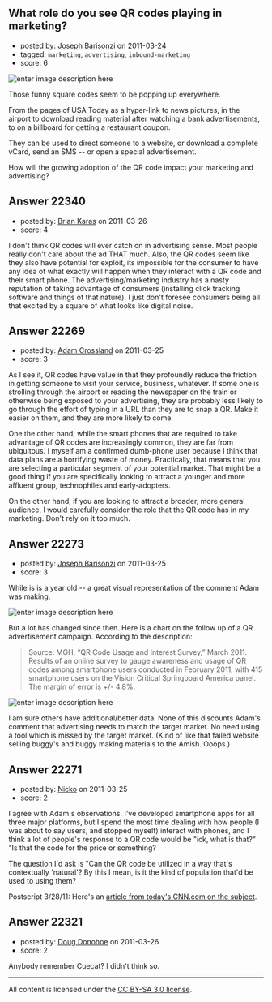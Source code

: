 ## What role do you see QR codes playing in marketing?

- posted by: [Joseph Barisonzi](https://stackexchange.com/users/-1/8791-joseph-barisonzi) on 2011-03-24
- tagged: `marketing`, `advertising`, `inbound-marketing`
- score: 6

![enter image description here][1]

Those funny square codes seem to be popping up everywhere. 

From the pages of USA Today as a hyper-link to news pictures, in the airport to download reading material after watching a bank advertisements, to on a billboard for getting a restaurant coupon.

They can be used to direct someone to a website, or download a complete vCard, send an SMS -- or open a special advertisement. 


How will the growing adoption of the QR code impact your marketing and advertising?


  [1]: http://i.stack.imgur.com/5kJ3N.png


## Answer 22340

- posted by: [Brian Karas](https://stackexchange.com/users/-1/8465-brian-karas) on 2011-03-26
- score: 4

I don't think QR codes will ever catch on in advertising sense. Most people really don't care about the ad THAT much.  Also, the QR codes seem like they also have potential for exploit, its impossible for the consumer to have any idea of what exactly will happen when they interact with a QR code and their smart phone. The advertising/marketing industry has a nasty reputation of taking advantage of consumers (installing click tracking software and things of that nature). I just don't foresee consumers being all that excited by a square of what looks like digital noise. 


## Answer 22269

- posted by: [Adam Crossland](https://stackexchange.com/users/-1/8896-adam-crossland) on 2011-03-25
- score: 3

As I see it, QR codes have value in that they profoundly reduce the friction in getting someone to visit your service, business, whatever. If some one is strolling through the airport or reading the newspaper on the train or otherwise being exposed to your advertising, they are probably less likely to go through the effort of typing in a URL than they are to snap a QR. Make it easier on them, and they are more likely to come.

One the other hand, while the smart phones that are required to take advantage of QR codes are increasingly common, they are far from ubiquitous. I myself am a confirmed dumb-phone user because I think that data plans are a horrifying waste of money. Practically, that means that you are selecting a particular segment of your potential market. That might be a good thing if you are specifically looking to attract a younger and more affluent group, technophiles and early-adopters.

On the other hand, if you are looking to attract a broader, more general audience, I would carefully consider the role that the QR code has in my marketing. Don't rely on it too much.


## Answer 22273

- posted by: [Joseph Barisonzi](https://stackexchange.com/users/-1/8791-joseph-barisonzi) on 2011-03-25
- score: 3

<p>While is is a year old -- a great visual representation of the comment Adam was making. </p>

<p><img src="http://i.stack.imgur.com/0P9zK.png" alt="enter image description here"></p>

<p>But a lot has changed since then. Here is a chart on the follow up of a QR advertisement campaign. According to the description:</p>

<blockquote>
  <p>Source: MGH, “QR Code Usage and
  Interest Survey,” March 2011. Results
  of an online survey to gauge awareness
  and usage of QR codes among smartphone
  users conducted in February 2011, with
  415 smartphone users on the Vision
  Critical Springboard America panel.
  The margin of error is +/- 4.8%.</p>
</blockquote>

<p><img src="http://i.stack.imgur.com/JbZwN.gif" alt="enter image description here"></p>

<p>I am sure others have additional/better data. None of this discounts Adam's comment that advertising needs to match  the target market. No need using a tool which is missed by the target market. (Kind of like that failed website selling buggy's and buggy making materials to the Amish. Ooops.)</p>



## Answer 22271

- posted by: [Nicko](https://stackexchange.com/users/-1/7870-nicko) on 2011-03-25
- score: 2

<p>I agree with Adam's observations.  I've developed smartphone apps for all three major platforms, but I spend the most time dealing with how people (I was about to say users, and stopped myself) interact with phones, and I think a lot of people's response to a QR code would be "ick, what is that?"  "Is that the code for the price or something?</p>

<p>The question I'd ask is "Can the QR code be utilized in a way that's contextually 'natural'? By this I mean, is it the kind of population that'd be used to using them?</p>

<p>Postscript 3/28/11:
Here's an <a href="http://www.cnn.com/2011/TECH/mobile/03/28/qr.codes.marketing/index.html" rel="nofollow">article from today's CNN.com on the subject</a>.</p>



## Answer 22321

- posted by: [Doug Donohoe](https://stackexchange.com/users/-1/8906-doug-donohoe) on 2011-03-26
- score: 2

Anybody remember Cuecat?  I didn't think so.



---

All content is licensed under the [CC BY-SA 3.0 license](https://creativecommons.org/licenses/by-sa/3.0/).
